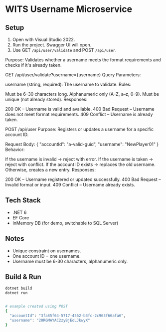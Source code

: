 ﻿# WITS Username Microservice

## Setup
1. Open with Visual Studio 2022.
2. Run the project. Swagger UI will open.
3. Use GET `/api/user/validate` and POST `/api/user`.


Purpose: Validates whether a username meets the format requirements and checks if it's already taken.



GET /api/user/validate?username={username}
Query Parameters:

username (string, required): The username to validate.
Rules:

Must be 6–30 characters long.
Alphanumeric only (A–Z, a–z, 0–9).
Must be unique (not already stored).
Responses:

200 OK – Username is valid and available.
400 Bad Request – Username does not meet format requirements.
409 Conflict – Username is already taken.


POST /api/user
Purpose: Registers or updates a username for a specific account ID.

Request Body:
{
  "accountId": "a-valid-guid",
  "username": "NewPlayer01"
}
Behavior:

If the username is invalid → reject with error.
If the username is taken → reject with conflict.
If the account ID exists → replaces the old username.
Otherwise, creates a new entry.
Responses:

200 OK – Username registered or updated successfully.
400 Bad Request – Invalid format or input.
409 Conflict – Username already exists.


## Tech Stack
- .NET 6
- EF Core
- InMemory DB (for demo, switchable to SQL Server)

## Notes
- Unique constraint on usernames.
- One account ID = one username.
- Username must be 6-30 characters, alphanumeric only.

## Build & Run
```bash
dotnet build
dotnet run


# example created using POST
{
  "accountId": "3fa85f64-5717-4562-b3fc-2c963f66afa6",
  "username": "20RGMAYAC2zyBjEoLJkwyX"
}